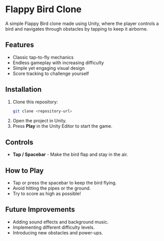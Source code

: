 # Flappy Bird Clone

A simple Flappy Bird clone made using Unity, where the player controls a bird and navigates through obstacles by tapping to keep it airborne.

## Features
- Classic tap-to-fly mechanics
- Endless gameplay with increasing difficulty
- Simple yet engaging visual design
- Score tracking to challenge yourself

## Installation
1. Clone this repository:
   ```bash
   git clone <repository-url>
   ```
2. Open the project in Unity.
3. Press **Play** in the Unity Editor to start the game.

## Controls
- **Tap / Spacebar** - Make the bird flap and stay in the air.

## How to Play
- Tap or press the spacebar to keep the bird flying.
- Avoid hitting the pipes or the ground.
- Try to score as high as possible!

## Future Improvements
- Adding sound effects and background music.
- Implementing different difficulty levels.
- Introducing new obstacles and power-ups.




